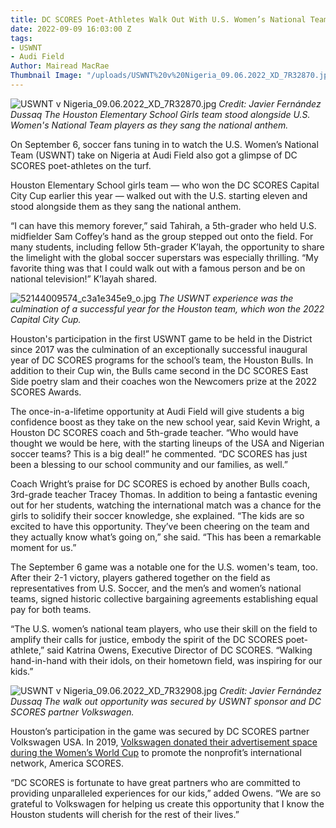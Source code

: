 ```yaml
---
title: DC SCORES Poet-Athletes Walk Out With U.S. Women’s National Team at Audi Field
date: 2022-09-09 16:03:00 Z
tags:
- USWNT
- Audi Field
Author: Mairead MacRae
Thumbnail Image: "/uploads/USWNT%20v%20Nigeria_09.06.2022_XD_7R32870.jpg"
---
```


![USWNT v Nigeria_09.06.2022_XD_7R32870.jpg](/uploads/USWNT%20v%20Nigeria_09.06.2022_XD_7R32870.jpg)
*Credit: Javier Fernández Dussaq*
*The Houston Elementary School Girls team stood alongside U.S. Women's National Team players as they sang the national anthem.*

On September 6, soccer fans tuning in to watch the U.S. Women’s National Team (USWNT) take on Nigeria at Audi Field also got a glimpse of DC SCORES poet-athletes on the turf. 







Houston Elementary School girls team — who won the DC SCORES Capital City Cup earlier this year — walked out with the U.S. starting eleven and stood alongside them as they sang the national anthem. 

“I can have this memory forever,” said Tahirah, a 5th-grader who held U.S. midfielder Sam Coffey’s hand as the group stepped out onto the field. For many students, including fellow 5th-grader K’layah, the opportunity to share the limelight with the global soccer superstars was especially thrilling. “My favorite thing was that I could walk out with a famous person and be on national television!” K’layah shared.

![52144009574_c3a1e345e9_o.jpg](/uploads/52144009574_c3a1e345e9_o.jpg)
*The USWNT experience was the culmination of a successful year for the Houston team, which won the 2022 Capital City Cup.*

Houston's participation in the first USWNT game to be held in the District since 2017 was the culmination of an exceptionally successful inaugural year of DC SCORES programs for the school’s team, the Houston Bulls. In addition to their Cup win, the Bulls came second in the DC SCORES East Side poetry slam and their coaches won the Newcomers prize at the 2022 SCORES Awards.

The once-in-a-lifetime opportunity at Audi Field will give students a big confidence boost as they take on the new school year, said Kevin Wright, a Houston DC SCORES coach and 5th-grade teacher. “Who would have thought we would be here, with the starting lineups of the USA and Nigerian soccer teams? This is a big deal!” he commented. “DC SCORES has just been a blessing to our school community and our families, as well.”

Coach Wright’s praise for DC SCORES is echoed by another Bulls coach, 3rd-grade teacher Tracey Thomas. In addition to being a fantastic evening out for her students, watching the international match was a chance for the girls to solidify their soccer knowledge, she explained. “The kids are so excited to have this opportunity. They’ve been cheering on the team and they actually know what’s going on,” she said. “This has been a remarkable moment for us.”

The September 6 game was a notable one for the U.S. women's team, too. After their 2-1 victory, players gathered together on the field as representatives from U.S. Soccer, and the men’s and women’s national teams, signed historic collective bargaining agreements establishing equal pay for both teams. 

“The U.S. women’s national team players, who use their skill on the field to amplify their calls for justice, embody the spirit of the DC SCORES poet-athlete,” said Katrina Owens, Executive Director of DC SCORES. “Walking hand-in-hand with their idols, on their hometown field, was inspiring for our kids.”

![USWNT v Nigeria_09.06.2022_XD_7R32908.jpg](/uploads/USWNT%20v%20Nigeria_09.06.2022_XD_7R32908.jpg)
*Credit: Javier Fernández Dussaq*
*The walk out opportunity was secured by USWNT sponsor and DC SCORES partner Volkswagen.*

Houston’s participation in the game was secured by DC SCORES partner Volkswagen USA. In 2019, [Volkswagen donated their advertisement space during the Women’s World Cup](https://www.youtube.com/watch?v=CkXahQmlXow) to promote the nonprofit’s international network, America SCORES. 

“DC SCORES is fortunate to have great partners who are committed to providing unparalleled experiences for our kids,” added Owens. “We are so grateful to Volkswagen for helping us create this opportunity that I know the Houston students will cherish for the rest of their lives.”